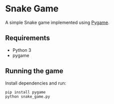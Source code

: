 # Snake Game

A simple Snake game implemented using [Pygame](https://www.pygame.org/).

## Requirements
- Python 3
- pygame

## Running the game
Install dependencies and run:

```bash
pip install pygame
python snake_game.py
```
